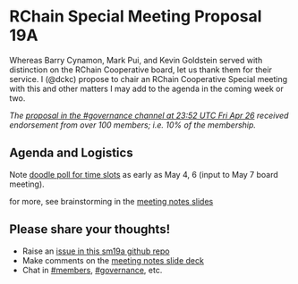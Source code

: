 # RChain Special Meeting Proposal 19A

Whereas Barry Cynamon, Mark Pui, and Kevin Goldstein served with distinction on the RChain Cooperative board, let us thank them for their service. I (@dckc) propose to chair an RChain Cooperative Special meeting with this and other matters I may add to the agenda in the coming week or two.

_The [proposal in the #governance channel at 23:52 UTC Fri Apr 26][652] received endorsement from over 100 members; i.e. 10% of the membership._

[652]: https://discordapp.com/channels/375365542359465989/393462637100400650/571484475767128074

## Agenda and Logistics

Note [doodle poll for time slots](https://doodle.com/poll/s4hvhecneurenh3c ) as early as May 4, 6 (input to May 7 board meeting).

for more, see brainstorming in the [meeting notes slides][meeting-notes-sm19a]

## Please share your thoughts!

 - Raise an [issue in this sm19a github repo](https://github.com/rchain-community/sm19a/issues)
 - Make comments on the [meeting notes slide deck][meeting-notes-sm19a]
 - Chat in [#members](https://discordapp.com/channels/375365542359465989/406191011564617748), [#governance](https://discordapp.com/channels/375365542359465989/393462637100400650), etc.


[meeting-notes-sm19a]: https://docs.google.com/presentation/d/1UqRpyxfp_SBAWj_MUIXwku0O_AE7sO2EHTL0B337qLA/edit?usp=sharing
